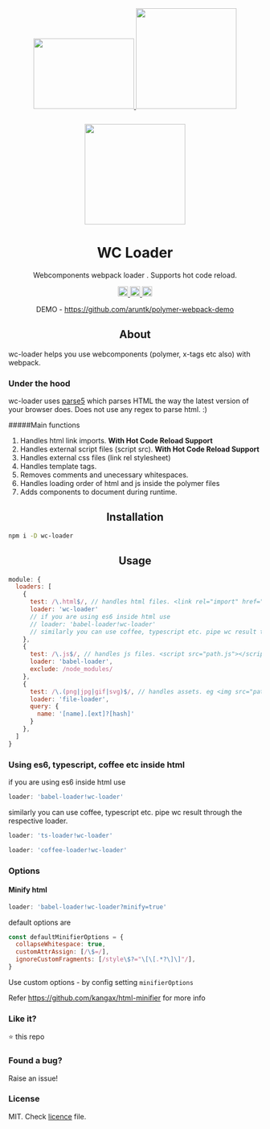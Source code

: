 <div align="center"> 
  <a href="https://www.polymer-project.org">
    <img width="200" height="140" vspace="30"
    src="https://www.polymer-project.org/images/logos/p-logo.png">
  </a>
    <a href="http://webcomponents.org/">
    <img width="200" height="200"
      src="https://raw.githubusercontent.com/webcomponents/webcomponents-icons/master/logo/logo_512x512.png">
  </a>
  <a href="https://github.com/webpack/webpack">
    <img width="200" height="200" vspace="" hspace="25"
      src="https://worldvectorlogo.com/logos/webpack.svg">
  </a>
  <h1>WC Loader</h1>
  <p>Webcomponents webpack loader . Supports hot code reload.<p>
   <a href="https://www.npmjs.com/package/wc-loader">
    <img
      src="https://img.shields.io/npm/v/wc-loader.svg" height="20">
  </a>
     <a href="https://www.npmjs.com/package/wc-loader">
    <img
      src="https://img.shields.io/npm/dt/wc-loader.svg" height="20">
  </a>
     <a href="https://gitter.im/aruntk/polymer?utm_source=badge&utm_medium=badge&utm_campaign=pr-badge&utm_content=badge">
    <img
      src="https://badges.gitter.im/aruntk/polymer.svg" height="20">
  </a>
<p> DEMO - <a href="https://github.com/aruntk/polymer-webpack-demo">https://github.com/aruntk/polymer-webpack-demo</a></p>
</div>


<h2 align="center">About</h2>

wc-loader helps you use webcomponents (polymer, x-tags etc also) with webpack.

### Under the hood

wc-loader uses [parse5](https://github.com/inikulin/parse5) which parses HTML the way the latest version of your browser does. 
Does not use any regex to parse html. :)

#####Main functions

1. Handles html link imports. **With Hot Code Reload Support**
2. Handles external script files (script src). **With Hot Code Reload Support**
3. Handles external css files (link rel stylesheet)
4. Handles template tags.
5. Removes comments and unecessary whitespaces.
5. Handles loading order of html and js inside the polymer files
4. Adds components to document during runtime.

<h2 align="center">Installation</h2>

```sh
npm i -D wc-loader
```

<h2 align="center">Usage</h2>

```js
module: {
  loaders: [
    {
      test: /\.html$/, // handles html files. <link rel="import" href="path.html"> and import 'path.html';
      loader: 'wc-loader' 
      // if you are using es6 inside html use 
      // loader: 'babel-loader!wc-loader'
      // similarly you can use coffee, typescript etc. pipe wc result through the respective loader.
    },
    {
      test: /\.js$/, // handles js files. <script src="path.js"></script> and import 'path';
      loader: 'babel-loader',
      exclude: /node_modules/
    },
    {
      test: /\.(png|jpg|gif|svg)$/, // handles assets. eg <img src="path.png">
      loader: 'file-loader',
      query: {
        name: '[name].[ext]?[hash]'
      }
    },
  ]
}
```
### Using es6, typescript, coffee etc inside html

if you are using es6 inside html use 
```js
loader: 'babel-loader!wc-loader'
```
similarly you can use coffee, typescript etc. pipe wc result through the respective loader.
```js
loader: 'ts-loader!wc-loader'
```
```js
loader: 'coffee-loader!wc-loader'
```
### Options

#### Minify html

```js
loader: 'babel-loader!wc-loader?minify=true'
```
default options are
```js
const defaultMinifierOptions = {
  collapseWhitespace: true,
  customAttrAssign: [/\$=/],
  ignoreCustomFragments: [/style\$?="\[\[.*?\]\]"/],
}
```  
Use custom options - by config setting `minifierOptions`

Refer https://github.com/kangax/html-minifier for more info

### Like it?

:star: this repo


### Found a bug?

Raise an issue!

### License

MIT. Check [licence](licence) file.

